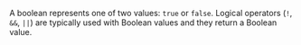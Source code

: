 A boolean represents one of two values: `true` or `false`. Logical operators (`!`, `&&`, `||`) are typically used with Boolean values and they return a Boolean value.


